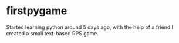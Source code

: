 # firstpygame
Started learning python around 5 days ago, with the help of a friend I created a small text-based RPS game.
